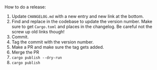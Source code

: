 

How to do a release:
1. Update `CHANGELOG.md` with a new entry and new link at the bottom.
2. Find and replace in the codebase to update the version number. Make sure to get `Cargo.toml` and places in the changelog. Be careful not the screw up old links though!
3. Commit.
4. Tag the commit with the version number.
5. Make a PR and make sure the tag gets added.
6. Merge the PR
7. `cargo publish --dry-run`
8. `cargo publish`
